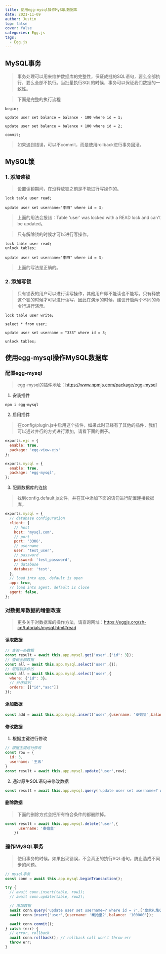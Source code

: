 ```yaml
---
title: 使用egg-mysql操作MySQL数据库
date: 2021-11-09
author: Justin
top: false
cover: false
categories: Egg.js
tags:
  - Egg.js
---
```


## MySQL事务
>事务处理可以用来维护数据库的完整性，保证成批的SQL语句，要么全部执行，要么全部不执行。当批量执行SQL的时候，事务可以保证我们数据的一致性。

>下面是完整的执行流程

```shell
begin;

update user set balance = balance - 100 where id = 1;

update user set balance = balance + 100 where id = 2;

commit;
```

>如果遇到错误，可以不commit，而是使用rollback进行事务回滚。

## MySQL锁
### 1. 添加读锁
>设置读锁期间，在没释放锁之前是不能进行写操作的。

```shell
lock table user read;

update user set username="李四" where id = 3;
```

>上面的用法会报错：Table 'user' was locked with a READ lock and can't be updated。

>只有解除锁的时候才可以进行写操作。

```shell
lock table user read;
unlock tables;

update user set username="李四" where id = 3;
```

>上面的写法是正确的。

### 2. 添加写锁
>只有锁表的用户可以进行读写操作，其他用户即不能读也不能写。只有释放这个锁的时候才可以进行读写，因此在演示的时候，建议开启两个不同的命令行进行演示。

```shell
lock table user write;

select * from user;

update user set username = "333" where id = 3;

unlock tables;
```

## 使用egg-mysql操作MySQL数据库
### 配置egg-mysql
>egg-mysql的插件地址：https://www.npmjs.com/package/egg-mysql

1. 安装插件

```shell
npm i egg-mysql
```

2. 启用插件

>在config/plugin.js中启用这个插件，如果此时已经有了其他的插件，我们可以通过并行的方式进行添加，请看下面的例子。

```js
exports.ejs = {
  enable: true,
  package: 'egg-view-ejs'
};

exports.mysql = {
  enable: true,
  package: 'egg-mysql',
};
```

3. 配置数据库的连接

>找到config.default.js文件，并在其中添加下面的语句进行配置连接数据库。

```js
exports.mysql = {
  // database configuration
  client: {
    // host
    host: 'mysql.com',
    // port
    port: '3306',
    // username
    user: 'test_user',
    // password
    password: 'test_password',
    // database
    database: 'test',    
  },
  // load into app, default is open
  app: true,
  // load into agent, default is close
  agent: false,
};
```

### 对数据库数据的增删改查
>更多关于对数据库的操作方法，请查询网址：https://eggjs.org/zh-cn/tutorials/mysql.html#read

#### 读取数据

```js
// 查询一条数据
const result = await this.app.mysql.get('user',{"id": 3});
// 查询全部数据
const all = await this.app.mysql.select('user',{});
// 带限制条件的
const all = await this.app.mysql.select('user',{
  where: {"id": 3}，
  // 升序排列
  orders: [["id","asc"]]
});
```

#### 添加数据
```js
const add = await this.app.mysql.insert('user',{username: '秦始皇',balance: '100000'});
```

#### 修改数据
1. 根据主键进行修改

```js
// 根据主键进行修改
const row = {
  id: 3,
  username: '王五'
}
const result = await this.app.mysql.update('user',row);
```

2. 通过原生SQL语句来修改数据

```js
const result = await this.app.mysql.query('update user set username=? where id = ?',["皇家礼炮",5]);
```

#### 删除数据
>下面的删除方式会把所有符合条件的都删除掉。

```js
const result = await this.app.mysql.delete('user',{
      username: '秦始皇'
    })
```

### 操作MySQL事务
>使用事务的时候，如果出现错误，不会真正的执行SQL语句，防止造成不同步的问题。

```js
// mysql事务
const conn = await this.app.mysql.beginTransaction();

try {
  // await conn.insert(table, row1);
  // await conn.update(table, row2);

  // 增加数据
  await conn.query('update user set username=? where id = ?',["皇家礼炮666",5]);
  await conn.insert('user',{username: '秦始皇2',balance: '100000'});

  await conn.commit();
} catch (err) {
  // error, rollback
  await conn.rollback(); // rollback call won't throw err
  throw err;
}
```







